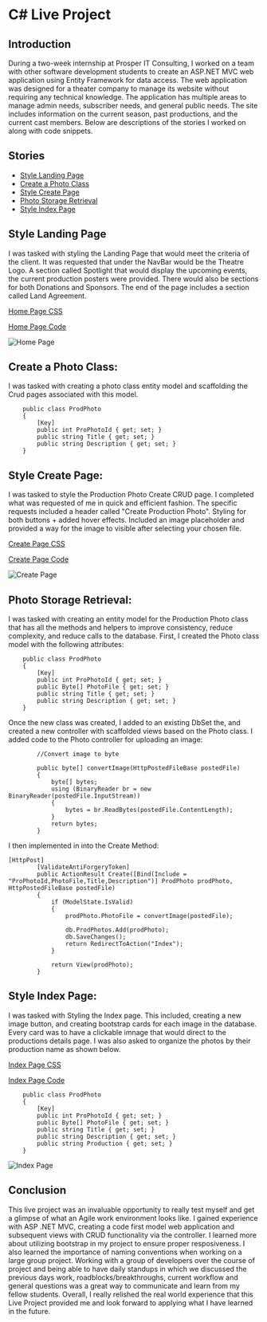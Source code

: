 # C# Live Project

## Introduction
During a two-week internship at Prosper IT Consulting, I worked on a team with other software development students to create an ASP.NET MVC web application using Entity Framework for data access. The web application was designed for a theater company to manage its website without requiring any technical knowledge. The application has multiple areas to manage admin needs, subscriber needs, and general public needs. The site includes information on the current season, past productions, and the current cast members. Below are descriptions of the stories I worked on along with code snippets.

## Stories
* [Style Landing Page](#style-landing-page)
* [Create a Photo Class](#create-a-photo-class)
* [Style Create Page](#style-create-page)
* [Photo Storage Retrieval](#photo-storage-retrieval)
* [Style Index Page](#style-index-page)

## Style Landing Page
I was tasked with styling the Landing Page that would meet the criteria of the client. It was requested that under the NavBar would be the Theatre Logo. A section called Spotlight that would display the upcoming events, the current production posters were provided. There would also be sections for both Donations and Sponsors.  The end of the page includes a section called Land Agreement.

[Home Page CSS](https://github.com/H-Grayson/CodeSummary_LiveProject/blob/main/CSS/HomeCSS.txt)

[Home Page Code](https://github.com/H-Grayson/CodeSummary_LiveProject/blob/main/Page%20Code/HomePageCode.txt)

![Home Page](https://github.com/H-Grayson/CodeSummary_LiveProject/blob/main/Images/HomePage.png)



## Create a Photo Class:

I was tasked with creating a photo class entity model and scaffolding the Crud pages associated with this model. 
```
    public class ProdPhoto 
    {
        [Key]
        public int ProPhotoId { get; set; }
        public string Title { get; set; }
        public string Description { get; set; }
    }
 ```
 
 
## Style Create Page:

I was tasked to style the Production Photo Create CRUD page. I completed what was requested of me in quick and efficient fashion. The specific requests included a header called "Create Production Photo". Styling for both buttons + added hover effects. Included an image placeholder and provided a way for the image to visible after selecting your chosen file.

[Create Page CSS](https://github.com/H-Grayson/CodeSummary_LiveProject/blob/main/CSS/CreateCSS.txt)

[Create Page Code](https://github.com/H-Grayson/CodeSummary_LiveProject/blob/main/Page%20Code/CreatePageCode.txt)

![Create Page](https://github.com/H-Grayson/CodeSummary_LiveProject/blob/main/Images/CreatePage.png)

## Photo Storage Retrieval:

I was tasked with creating an entity model for the Production Photo class that has all the methods and helpers to improve consistency, reduce complexity, and reduce calls to the database.
First, I created the Photo class model with the following attributes:
```
    public class ProdPhoto 
    {
        [Key]
        public int ProPhotoId { get; set; }
        public Byte[] PhotoFile { get; set; }
        public string Title { get; set; }
        public string Description { get; set; }
    }
 ```
Once the new class was created, I added to an existing DbSet the, and created a new controller with scaffolded views based on the Photo class. I added code to the Photo controller for uploading an image:
```
        //Convert image to byte 

        public byte[] convertImage(HttpPostedFileBase postedFile)
        {
            byte[] bytes;
            using (BinaryReader br = new BinaryReader(postedFile.InputStream))
            {
                bytes = br.ReadBytes(postedFile.ContentLength);
            }
            return bytes;
        }
```
I then implemented in into the Create Method:
```
[HttpPost]
        [ValidateAntiForgeryToken]
        public ActionResult Create([Bind(Include = "ProPhotoId,PhotoFile,Title,Description")] ProdPhoto prodPhoto, HttpPostedFileBase postedFile)
        {
            if (ModelState.IsValid)
            {
                prodPhoto.PhotoFile = convertImage(postedFile);

                db.ProdPhotos.Add(prodPhoto);
                db.SaveChanges();
                return RedirectToAction("Index");
            }

            return View(prodPhoto);
        }
```

## Style Index Page:

I was tasked with Styling the Index page. This included, creating a new image button, and creating bootstrap cards for each image in the database. Every card was to have a clickable imnage that would direct to the productions details page. I was also asked to organize the photos by their production name as shown below.

[Index Page CSS](https://github.com/H-Grayson/CodeSummary_LiveProject/blob/main/CSS/IndexCSS.txt)

[Index Page Code](https://github.com/H-Grayson/CodeSummary_LiveProject/blob/main/Page%20Code/IndexPageCode.txt)

```
    public class ProdPhoto 
    {
        [Key]
        public int ProPhotoId { get; set; }
        public Byte[] PhotoFile { get; set; }
        public string Title { get; set; }
        public string Description { get; set; }
        public string Production { get; set; }
    }
```

![Index Page](https://github.com/H-Grayson/CodeSummary_LiveProject/blob/main/Images/IndexPage.png)


## Conclusion
This live project was an invaluable opportunity to really test myself and get a glimpse of what an Agile work environment looks like. I gained experience with ASP .NET MVC, creating a code first model web application and subsequent views with CRUD functionality via the controller. I learned more about utilizing bootstrap in my project to ensure proper resposiveness. I also learned the importance of naming conventions when working on a large group project. Working with a group of developers over the course of project and being able to have daily standups in which we discussed the previous days work, roadblocks/breakthroughs, current workflow and general questions was a great way to communicate and learn from my fellow students. Overall, I really relished the real world experience that this Live Project provided me and look forward to applying what I have learned in the future.

